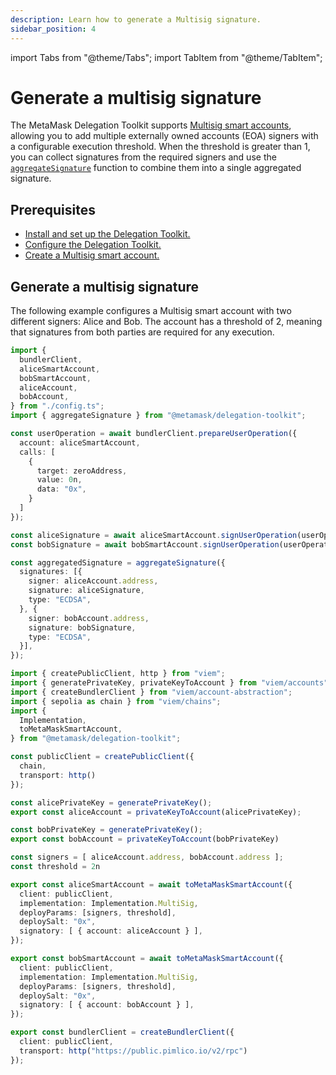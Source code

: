 ```yaml
---
description: Learn how to generate a Multisig signature.
sidebar_position: 4
---
```


import Tabs from "@theme/Tabs";
import TabItem from "@theme/TabItem";

# Generate a multisig signature

The MetaMask Delegation Toolkit supports [Multisig smart accounts](../../concepts/smart-accounts.md#multisig-smart-account),
allowing you to add multiple externally owned accounts (EOA) 
signers with a configurable execution threshold. When the threshold 
is greater than 1, you can collect signatures from the required signers 
and use the [`aggregateSignature`](../../reference/api/smart-account.md#aggregatesignature) function to combine them 
into a single aggregated signature.

## Prerequisites

- [Install and set up the Delegation Toolkit.](../../get-started/install.md)
- [Configure the Delegation Toolkit.](../configure.md)
- [Create a Multisig smart account.](create-smart-account.md#create-a-multisig-smart-account)

## Generate a multisig signature

The following example configures a Multisig smart account with two different signers: Alice 
and Bob. The account has a threshold of 2, meaning that signatures from 
both parties are required for any execution.

<Tabs>
<TabItem value="example.ts">

```typescript
import { 
  bundlerClient, 
  aliceSmartAccount, 
  bobSmartAccount,
  aliceAccount,
  bobAccount,
} from "./config.ts";
import { aggregateSignature } from "@metamask/delegation-toolkit";

const userOperation = await bundlerClient.prepareUserOperation({
  account: aliceSmartAccount,
  calls: [
    {
      target: zeroAddress,
      value: 0n,
      data: "0x",
    }
  ]
});

const aliceSignature = await aliceSmartAccount.signUserOperation(userOperation);
const bobSignature = await bobSmartAccount.signUserOperation(userOperation);

const aggregatedSignature = aggregateSignature({
  signatures: [{
    signer: aliceAccount.address,
    signature: aliceSignature,
    type: "ECDSA",
  }, {
    signer: bobAccount.address,
    signature: bobSignature,
    type: "ECDSA",
  }],
});
```

</TabItem>

<TabItem value="config.ts">

```typescript
import { createPublicClient, http } from "viem";
import { generatePrivateKey, privateKeyToAccount } from "viem/accounts";
import { createBundlerClient } from "viem/account-abstraction";
import { sepolia as chain } from "viem/chains";
import { 
  Implementation, 
  toMetaMaskSmartAccount,
} from "@metamask/delegation-toolkit";

const publicClient = createPublicClient({
  chain,
  transport: http()
});

const alicePrivateKey = generatePrivateKey(); 
export const aliceAccount = privateKeyToAccount(alicePrivateKey);

const bobPrivateKey = generatePrivateKey();
export const bobAccount = privateKeyToAccount(bobPrivateKey)

const signers = [ aliceAccount.address, bobAccount.address ];
const threshold = 2n

export const aliceSmartAccount = await toMetaMaskSmartAccount({
  client: publicClient,
  implementation: Implementation.MultiSig,
  deployParams: [signers, threshold],
  deploySalt: "0x",
  signatory: [ { account: aliceAccount } ],
});

export const bobSmartAccount = await toMetaMaskSmartAccount({
  client: publicClient,
  implementation: Implementation.MultiSig,
  deployParams: [signers, threshold],
  deploySalt: "0x",
  signatory: [ { account: bobAccount } ],
});

export const bundlerClient = createBundlerClient({
  client: publicClient,
  transport: http("https://public.pimlico.io/v2/rpc")
});
```

</TabItem>
</Tabs>


